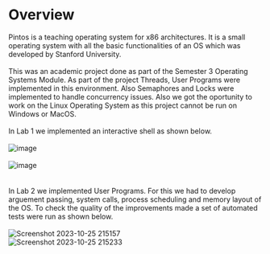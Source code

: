 # Overview
Pintos is a teaching operating system for x86 architectures. It is a small
operating system with all the basic functionalities of an OS which was developed by Stanford University.
<br>
<br>
This was an academic project done as part of the Semester 3 Operating Systems Module. As part of the 
project Threads, User Programs were implemented in this environment. Also Semaphores and Locks were 
implemented to handle concurrency issues. Also we got the oportunity to work on the Linux Operating
System as this project cannot be run on Windows or MacOS.
<br>
<br>
In Lab 1 we implemented an interactive shell as shown below.
<br>
<br>
![image](https://github.com/user-attachments/assets/1e3546d2-70be-44af-b23c-16af361c4af8)
<br>
<br>
![image](https://github.com/user-attachments/assets/68e8591e-dd38-4c24-b36b-800f6547e25c)
<br>
<br>
<br>
In Lab 2 we implemented User Programs. For this we had to develop arguement passing, system calls, 
process scheduling and memory layout of the OS. To check the quality of the improvements made a set
of automated tests were run as shown below.
<br>
<br>
![Screenshot 2023-10-25 215157](https://github.com/user-attachments/assets/1b856be4-9fe4-4952-8a87-70991ab00824)
<br>
![Screenshot 2023-10-25 215233](https://github.com/user-attachments/assets/27151c17-dc10-45ed-9792-611ea9a519f7)
